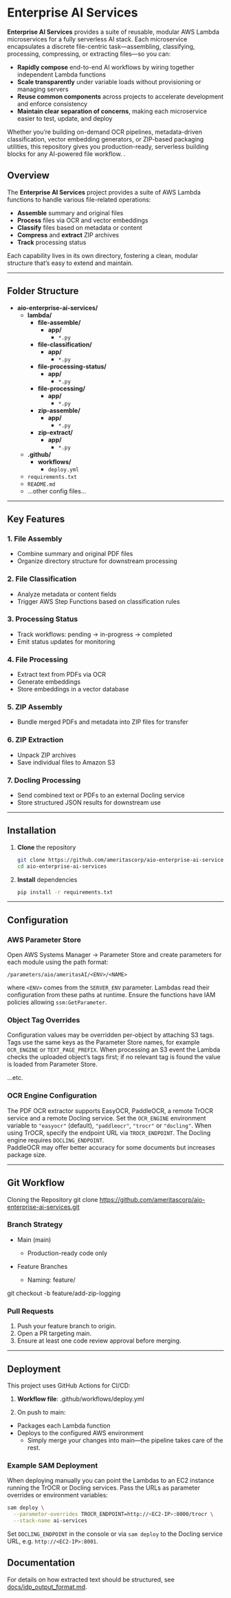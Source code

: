 # Enterprise AI Services

**Enterprise AI Services** provides a suite of reusable, modular AWS Lambda microservices for a fully serverless AI stack. Each microservice encapsulates a discrete file-centric task—assembling, classifying, processing, compressing, or extracting files—so you can:

- **Rapidly compose** end-to-end AI workflows by wiring together independent Lambda functions  
- **Scale transparently** under variable loads without provisioning or managing servers  
- **Reuse common components** across projects to accelerate development and enforce consistency  
- **Maintain clear separation of concerns**, making each microservice easier to test, update, and deploy  

Whether you’re building on-demand OCR pipelines, metadata-driven classification, vector embedding generators, or ZIP-based packaging utilities, this repository gives you production-ready, serverless building blocks for any AI-powered file workflow.  .

## Overview

The **Enterprise AI Services** project provides a suite of AWS Lambda functions to handle various file-related operations:

- **Assemble** summary and original files  
- **Process** files via OCR and vector embeddings  
- **Classify** files based on metadata or content  
- **Compress** and **extract** ZIP archives  
- **Track** processing status  

Each capability lives in its own directory, fostering a clean, modular structure that’s easy to extend and maintain.

---

## Folder Structure

- **aio-enterprise-ai-services/**
  - **lambda/**
    - **file-assemble/**
      - **app/**  
        - `*.py`  
    - **file-classification/**
      - **app/**  
        - `*.py`  
    - **file-processing-status/**
      - **app/**  
        - `*.py`  
    - **file-processing/**
      - **app/**
        - `*.py`  
    - **zip-assemble/**
      - **app/**
        - `*.py`  
    - **zip-extract/**
      - **app/**
        - `*.py`  
  - **.github/**
    - **workflows/**
      - `deploy.yml`  
  - `requirements.txt`  
  - `README.md`  
  - …other config files…

---

## Key Features

### 1. File Assembly 
- Combine summary and original PDF files  
- Organize directory structure for downstream processing  

### 2. File Classification 
- Analyze metadata or content fields  
- Trigger AWS Step Functions based on classification rules  

### 3. Processing Status 
- Track workflows: pending → in-progress → completed  
- Emit status updates for monitoring  

### 4. File Processing 
- Extract text from PDFs via OCR  
- Generate embeddings  
- Store embeddings in a vector database  

### 5. ZIP Assembly
- Bundle merged PDFs and metadata into ZIP files for transfer  

### 6. ZIP Extraction
- Unpack ZIP archives
- Save individual files to Amazon S3

### 7. Docling Processing
- Send combined text or PDFs to an external Docling service
- Store structured JSON results for downstream use

---

## Installation 

1. **Clone** the repository  
   ```bash
   git clone https://github.com/ameritascorp/aio-enterprise-ai-services.git
   cd aio-enterprise-ai-services
2. **Install** dependencies
   ```bash
   pip install -r requirements.txt
   
---

## Configuration
### AWS Parameter Store
Open AWS Systems Manager → Parameter Store and create parameters for each
module using the path format:

```
/parameters/aio/ameritasAI/<ENV>/<NAME>
```

where ``<ENV>`` comes from the ``SERVER_ENV`` parameter. Lambdas read their
configuration from these paths at runtime. Ensure the functions have IAM
policies allowing ``ssm:GetParameter``.

### Object Tag Overrides
Configuration values may be overridden per-object by attaching S3 tags. Tags
use the same keys as the Parameter Store names, for example ``OCR_ENGINE`` or
``TEXT_PAGE_PREFIX``. When processing an S3 event the Lambda checks the uploaded
object’s tags first; if no relevant tag is found the value is loaded from
Parameter Store.

…etc.

### OCR Engine Configuration
The PDF OCR extractor supports EasyOCR, PaddleOCR, a remote TrOCR
service and a remote Docling service. Set the ``OCR_ENGINE`` environment
variable to ``"easyocr"`` (default), ``"paddleocr"``, ``"trocr"`` or
``"docling"``. When using TrOCR, specify the endpoint URL via
``TROCR_ENDPOINT``. The Docling engine requires ``DOCLING_ENDPOINT``.  
PaddleOCR may offer better accuracy for some documents but increases
package size.

---

## Git Workflow
   Cloning the Repository
   git clone https://github.com/ameritascorp/aio-enterprise-ai-services.git

### Branch Strategy
- Main (main)
     - Production-ready code only

- Feature Branches
     - Naming: feature/<feature-name>

git checkout -b feature/add-zip-logging 

### Pull Requests
1. Push your feature branch to origin.
2. Open a PR targeting main.
3. Ensure at least one code review approval before merging.

---

## Deployment
This project uses GitHub Actions for CI/CD:

1. **Workflow file**: .github/workflows/deploy.yml

2. On push to main:

- Packages each Lambda function
- Deploys to the configured AWS environment
  - Simply merge your changes into main—the pipeline takes care of the rest.

### Example SAM Deployment

When deploying manually you can point the Lambdas to an EC2 instance running
the TrOCR or Docling services. Pass the URLs as parameter overrides or
environment variables:

```bash
sam deploy \
  --parameter-overrides TROCR_ENDPOINT=http://<EC2-IP>:8000/trocr \
  --stack-name ai-services
```

Set ``DOCLING_ENDPOINT`` in the console or via `sam deploy` to the Docling
service URL, e.g. ``http://<EC2-IP>:8001``.

## Documentation

For details on how extracted text should be structured, see [docs/idp_output_format.md](docs/idp_output_format.md).


   
